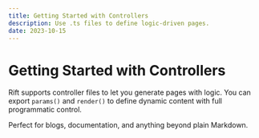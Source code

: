 ```yaml
---
title: Getting Started with Controllers  
description: Use .ts files to define logic-driven pages.  
date: 2023-10-15  
---
```


# Getting Started with Controllers

Rift supports controller files to let you generate pages with logic. You can export `params()` and `render()` to define dynamic content with full programmatic control.

Perfect for blogs, documentation, and anything beyond plain Markdown.
